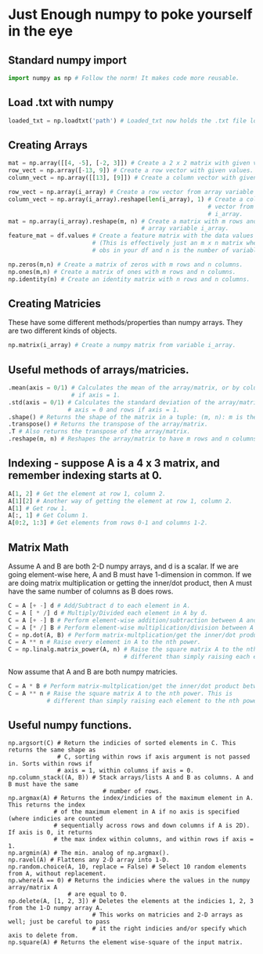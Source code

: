 # Just Enough numpy to poke yourself in the eye

## Standard numpy import
```Python
import numpy as np # Follow the norm! It makes code more reusable. 
```

## Load .txt with numpy
```Python
loaded_txt = np.loadtxt('path') # Loaded_txt now holds the .txt file located at 'path'
```

## Creating Arrays
```Python
mat = np.array([[4, -5], [-2, 3]]) # Create a 2 x 2 matrix with given values. 
row_vect = np.array([-13, 9]) # Create a row vector with given values. 
column_vect = np.array([[13], [9]]) # Create a column vector with given values. 

row_vect = np.array(i_array) # Create a row vector from array variable i_array.
column_vect = np.array(i_array).reshape(len(i_array), 1) # Create a column 
														 # vector from array variable
														 # i_array. 
mat = np.array(i_array).reshape(m, n) # Create a matrix with m rows and n columns from 
									  # array variable i_array.
feature_mat = df.values # Create a feature matrix with the data values from dataframe df 
						# (This is effectively just an m x n matrix where m is the number of
						# obs in your df and n is the number of variables). 

np.zeros(m,n) # Create a matrix of zeros with m rows and n columns. 
np.ones(m,n) # Create a matrix of ones with m rows and n columns.
np.identity(n) # Create an identity matrix with n rows and n columns.  
```

## Creating Matricies 

These have some different methods/properties than numpy arrays. They are two different
kinds of objects. 

```Python
np.matrix(i_array) # Create a numpy matrix from variable i_array. 
```

## Useful methods of arrays/matricies. 
```Python
.mean(axis = 0/1) # Calculates the mean of the array/matrix, or by columns if axis = 0 and rows 
				  # if axis = 1. 
.std(axis = 0/1) # Calculates the standard deviation of the array/matrix, or by columns if 
				 # axis = 0 and rows if axis = 1. 
.shape() # Returns the shape of the matrix in a tuple: (m, n): m is the # rows and n # columns. 
.transpose() # Returns the transpose of the array/matrix. 
.T # Also returns the transpose of the array/matrix. 
.reshape(m, n) # Reshapes the array/matrix to have m rows and n columns. 
```

## Indexing - suppose A is a 4 x 3 matrix, and remember indexing starts at 0.
```Python
A[1, 2] # Get the element at row 1, column 2. 
A[1][2] # Another way of getting the element at row 1, column 2.
A[1] # Get row 1. 
A[:, 1] # Get Column 1. 
A[0:2, 1:3] # Get elements from rows 0-1 and columns 1-2.
```

## Matrix Math 

Assume A and B are both 2-D numpy arrays, and d is a scalar. If we are going element-wise here, A and B must have 1-dimension in common. If we are doing matrix multiplication or getting the inner/dot product, then A must have the same number of columns as B does rows. 

```Python
C = A [+ -] d # Add/Subtract d to each element in A.
C = A [ * /] d # Multiply/Divided each element in A by d. 
C = A [+ -] B # Perform element-wise addition/subtraction between A and B. 
C = A [* /] B # Perform element-wise multiplication/division between A and B. 
C = np.dot(A, B) # Perform matrix-multplication/get the inner/dot product between A and B.
C = A ** n # Raise every element in A to the nth power. 
C = np.linalg.matrix_power(A, n) # Raise the square matrix A to the nth power. This is 
								 # different than simply raising each element to the nth power. 
``` 

Now assume that A and B are both numpy matricies. 

```Python
C = A * B # Perform matrix-multplication/get the inner/dot product between A and B.
C = A ** n # Raise the square matrix A to the nth power. This is 
		   # different than simply raising each element to the nth power. 
```

## Useful numpy functions. 

```
np.argsort(C) # Return the indicies of sorted elements in C. This returns the same shape as 	
			  # C, sorting within rows if axis argument is not passed in. Sorts within rows if 
			  # axis = 1, within columns if axis = 0. 
np.column_stack((A, B)) # Stack arrays/lists A and B as columns. A and B must have the same 
						   # number of rows. 
np.argmax(A) # Returns the index/indicies of the maximum element in A. This returns the index 
			 # of the maximum element in A if no axis is specified (where indicies are counted
			 # sequentially across rows and down columns if A is 2D). If axis is 0, it returns
			 # the max index within columns, and within rows if axis = 1. 
np.argmin(A) # The min. analog of np.argmax(). 
np.ravel(A) # Flattens any 2-D array into 1-D. 
np.random.choice(A, 10, replace = False) # Select 10 random elements from A, without replacement.
np.where(A == 0) # Returns the indicies where the values in the numpy array/matrix A 
				 # are equal to 0. 
np.delete(A, [1, 2, 3]) # Deletes the elements at the indicies 1, 2, 3 from the 1-D numpy array A.
						# This works on matricies and 2-D arrays as well; just be careful to pass 
						# it the right indicies and/or specify which axis to delete from. 
np.square(A) # Returns the element wise-square of the input matrix. 
```




